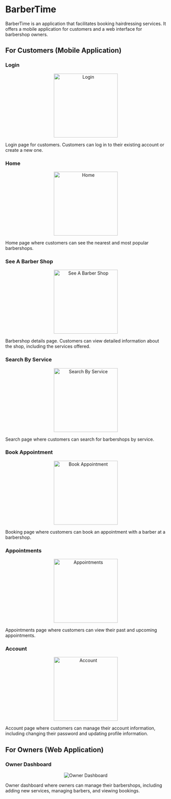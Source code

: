 <h1>BarberTime</h1>
<p>BarberTime is an application that facilitates booking hairdressing services. It offers a mobile application for customers and a web interface for barbershop owners.</p>

<h2>For Customers (Mobile Application)</h2>

<h3>Login</h3>
<div style="text-align: center;">
    <img src="./images/login.jpg" alt="Login" width="200px"></img>
</div>
<p>Login page for customers. Customers can log in to their existing account or create a new one.</p>

<h3>Home</h3>
<div style="text-align: center;">
    <img src="./images/home.jpg" alt="Home" width="200px"></img>
</div>
<p>Home page where customers can see the nearest and most popular barbershops.</p>

<h3>See A Barber Shop</h3>
<div style="text-align: center;">
    <img src="./images/seeABarberShop.jpg" alt="See A Barber Shop" width="200px"></img>
</div>
<p>Barbershop details page. Customers can view detailed information about the shop, including the services offered.</p>

<h3>Search By Service</h3>
<div style="text-align: center;">
    <img src="./images/searchByService.jpg" alt="Search By Service" width="200px"></img>
</div>
<p>Search page where customers can search for barbershops by service.</p>

<h3>Book Appointment</h3>
<div style="text-align: center;">
    <img src="./images/bookAppointment.jpg" alt="Book Appointment" width="200px"></img>
</div>
<p>Booking page where customers can book an appointment with a barber at a barbershop.</p>

<h3>Appointments</h3>
<div style="text-align: center;">
    <img src="./images/appointments.jpg" alt="Appointments" width="200px"></img>
</div>
<p>Appointments page where customers can view their past and upcoming appointments.</p>

<h3>Account</h3>
<div style="text-align: center;">
    <img src="./images/account.jpg" alt="Account" width="200px"></img>
</div>
<p>Account page where customers can manage their account information, including changing their password and updating profile information.</p>

<h2>For Owners (Web Application)</h2>

<h3>Owner Dashboard</h3>
<div style="text-align: center;">
    <img src="./images/ownerDashboard.png" alt="Owner Dashboard"></img>
</div>
<p>Owner dashboard where owners can manage their barbershops, including adding new services, managing barbers, and viewing bookings.</p>
